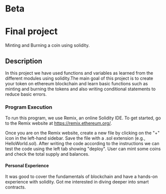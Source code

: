 # Beta
# Final project

Minting and Burning a coin using solidity.
## Description

In this project we have used functions and variables as learned from the different modules using solidity.The main goal of this project is to create your token on ethereum blockchain and learn basic functions such as minting and burning the tokens and also writing conditional statements to reduce basic errors.

### Program Execution
To run this program, we use Remix, an online Solidity IDE. To get started, go to the Remix website at https://remix.ethereum.org/.

Once you are on the Remix website, create a new file by clicking on the "+" icon in the left-hand sidebar. Save the file with a .sol extension (e.g., HelloWorld.sol). 
After writing the code according to the instructions we can test the code using the left tab showing "deploy". User can mint some coins and check the total supply and balances.

#### Personal Experience
It was good to cover the fundamentals of blockchain and have a hands-on experience with solidity. Got me interested in diving deeper into smart contracts.
